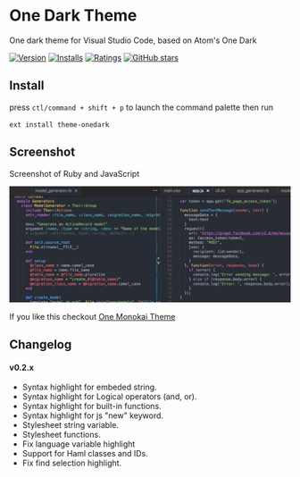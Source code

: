 # One Dark Theme

One dark theme for Visual Studio Code, based on Atom's One Dark

[![Version](http://vsmarketplacebadge.apphb.com/version/azemoh.theme-onedark.svg)](https://marketplace.visualstudio.com/items?itemName=azemoh.theme-onedark) [![Installs](http://vsmarketplacebadge.apphb.com/installs/azemoh.theme-onedark.svg)](https://marketplace.visualstudio.com/items?itemName=azemoh.theme-onedark) [![Ratings](https://vsmarketplacebadge.apphb.com/rating/azemoh.theme-onedark.svg)](https://marketplace.visualstudio.com/items?itemName=azemoh.theme-onedark) [![GitHub stars](https://img.shields.io/github/stars/azemoh/vscode-onedark.svg?style=social&label=Star&maxAge=2592000)](https://github.com/azemoh/vscode-onedark)


## Install

press `ctl/command + shift + p` to launch the command palette then run
```
ext install theme-onedark
```

## Screenshot
Screenshot of Ruby and JavaScript

![Theme Screenshot](screenshot-v0.2.2.png)

If you like this checkout [One Monokai Theme](https://marketplace.visualstudio.com/items?itemName=azemoh.one-monokai)

## Changelog

#### v0.2.x
- Syntax highlight for embeded string.
- Syntax highlight for Logical operators (and, or).
- Syntax highlight for built-in functions.
- Syntax highlight for js "new" keyword.
- Stylesheet string variable.
- Stylesheet functions.
- Fix language variable highlight
- Support for Haml classes and IDs.
- Fix find selection highlight.
